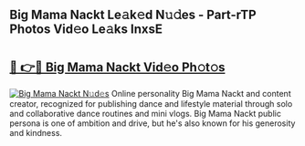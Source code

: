 ## Big Mama Nackt Le𝚊k𝚎d N𝚞𝚍es - Part-rTP Photos Vid𝚎o Le𝚊ks InxsE

# <h2><a href="http://fb8l8vm.evod.top/?m=Big+Mama+Nackt">🔗 👉🔴 Big Mama Nackt Vid𝚎o Ph𝚘t𝚘s</a></h2>

[![Big Mama Nackt N𝚞d𝚎s](https://i.imgur.com/8V9OHl7.gif)](http://fb8l8vm.evod.top/?m=Big+Mama+Nackt)
Online personality Big Mama Nackt and content creator, recognized for publishing dance and lifestyle material through solo and collaborative dance routines and mini vlogs. Big Mama Nackt public persona is one of ambition and drive, but he's also known for his generosity and kindness. 
